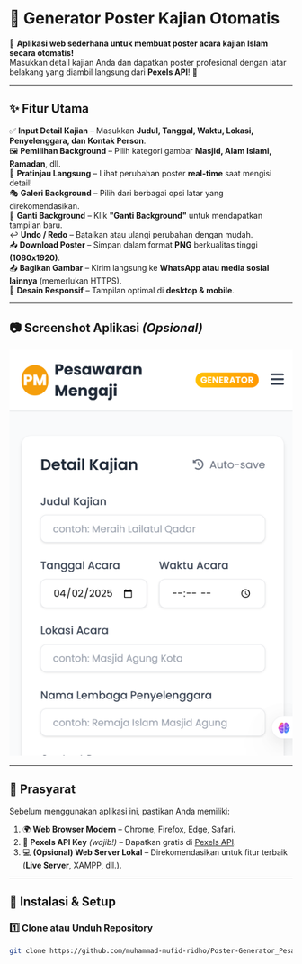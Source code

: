# 📌 Generator Poster Kajian Otomatis

🎨 **Aplikasi web sederhana untuk membuat poster acara kajian Islam secara otomatis!**  
Masukkan detail kajian Anda dan dapatkan poster profesional dengan latar belakang yang diambil langsung dari **Pexels API**! 🚀  

---

## ✨ Fitur Utama

✅ **Input Detail Kajian** – Masukkan **Judul, Tanggal, Waktu, Lokasi, Penyelenggara, dan Kontak Person**.  
🖼 **Pemilihan Background** – Pilih kategori gambar **Masjid, Alam Islami, Ramadan**, dll.  
👀 **Pratinjau Langsung** – Lihat perubahan poster **real-time** saat mengisi detail!  
🎭 **Galeri Background** – Pilih dari berbagai opsi latar yang direkomendasikan.  
🔄 **Ganti Background** – Klik **"Ganti Background"** untuk mendapatkan tampilan baru.  
↩️ **Undo / Redo** – Batalkan atau ulangi perubahan dengan mudah.  
📥 **Download Poster** – Simpan dalam format **PNG** berkualitas tinggi **(1080x1920)**.  
📤 **Bagikan Gambar** – Kirim langsung ke **WhatsApp atau media sosial lainnya** (memerlukan HTTPS).  
📱 **Desain Responsif** – Tampilan optimal di **desktop & mobile**.  

---

## 📷 Screenshot Aplikasi *(Opsional)*  
<!-- Tambahkan Screenshot Aplikasi di Sini -->  
![Screenshot Aplikasi](./images/UI%20Screenshot.png)

---

## 🔧 Prasyarat

Sebelum menggunakan aplikasi ini, pastikan Anda memiliki:

1. 🌍 **Web Browser Modern** – Chrome, Firefox, Edge, Safari.  
2. 🔑 **Pexels API Key** *(wajib!)* – Dapatkan gratis di [Pexels API](https://www.pexels.com/api/).  
3. 💻 **(Opsional) Web Server Lokal** – Direkomendasikan untuk fitur terbaik (**Live Server**, XAMPP, dll.).  

---

## 🚀 Instalasi & Setup

### 1️⃣ Clone atau Unduh Repository  
```bash
git clone https://github.com/muhammad-mufid-ridho/Poster-Generator_Pesawaran-Mengaji
